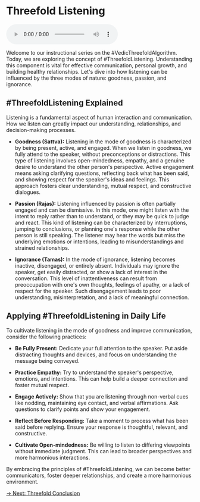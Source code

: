 # Threefold Listening

<audio src="https://indra.team/audio/indra/1710415558485.mp3" controls></audio>

Welcome to our instructional series on the #VedicThreefoldAlgorithm. Today, we are exploring the concept of #ThreefoldListening. Understanding this component is vital for effective communication, personal growth, and building healthy relationships. Let's dive into how listening can be influenced by the three modes of nature: goodness, passion, and ignorance.

## #ThreefoldListening Explained

Listening is a fundamental aspect of human interaction and communication. How we listen can greatly impact our understanding, relationships, and decision-making processes.

- **Goodness (Sattva):** Listening in the mode of goodness is characterized by being present, active, and engaged. When we listen in goodness, we fully attend to the speaker, without preconceptions or distractions. This type of listening involves open-mindedness, empathy, and a genuine desire to understand the other person's perspective. Active engagement means asking clarifying questions, reflecting back what has been said, and showing respect for the speaker's ideas and feelings. This approach fosters clear understanding, mutual respect, and constructive dialogues.

- **Passion (Rajas):** Listening influenced by passion is often partially engaged and can be dismissive. In this mode, one might listen with the intent to reply rather than to understand, or they may be quick to judge and react. This kind of listening can be characterized by interruptions, jumping to conclusions, or planning one's response while the other person is still speaking. The listener may hear the words but miss the underlying emotions or intentions, leading to misunderstandings and strained relationships.

- **Ignorance (Tamas):** In the mode of ignorance, listening becomes inactive, disengaged, or entirely absent. Individuals may ignore the speaker, get easily distracted, or show a lack of interest in the conversation. This level of inattentiveness can result from preoccupation with one's own thoughts, feelings of apathy, or a lack of respect for the speaker. Such disengagement leads to poor understanding, misinterpretation, and a lack of meaningful connection.

## Applying #ThreefoldListening in Daily Life

To cultivate listening in the mode of goodness and improve communication, consider the following practices:

- **Be Fully Present:** Dedicate your full attention to the speaker. Put aside distracting thoughts and devices, and focus on understanding the message being conveyed.

- **Practice Empathy:** Try to understand the speaker's perspective, emotions, and intentions. This can help build a deeper connection and foster mutual respect.

- **Engage Actively:** Show that you are listening through non-verbal cues like nodding, maintaining eye contact, and verbal affirmations. Ask questions to clarify points and show your engagement.

- **Reflect Before Responding:** Take a moment to process what has been said before replying. Ensure your response is thoughtful, relevant, and constructive.

- **Cultivate Open-mindedness:** Be willing to listen to differing viewpoints without immediate judgment. This can lead to broader perspectives and more harmonious interactions.

By embracing the principles of #ThreefoldListening, we can become better communicators, foster deeper relationships, and create a more harmonious environment.

[→ Next: Threefold Conclusion](threefold-conclusion.md)
